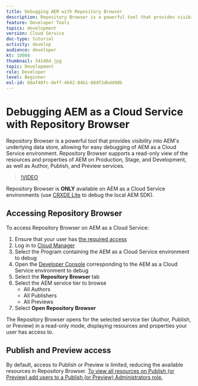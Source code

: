 ```yaml
---
title: Debugging AEM with Repository Browser
description: Repository Browser is a powerful tool that provides visibility into AEM's underlying data store, allowing for easy debugging of AEM as a Cloud Service environment.
feature: Developer Tools
topics: development
version: Cloud Service
doc-type: tutorial
activity: develop
audience: developer
kt: 10004
thumbnail: 341464.jpg
topic: Development
role: Developer
level: Beginner
exl-id: 88af40fc-deff-4b92-84b1-88df2dbdd90b
---
```

# Debugging AEM as a Cloud Service with Repository Browser

Repository Browser is a powerful tool that provides visibility into AEM's underlying data store, allowing for easy debugging of AEM as a Cloud Service environment. Repository Browser supports a read-only view of the resources and properties of AEM on Production, Stage, and Development, as well as Author, Publish, and Preview services.

>[!VIDEO](https://video.tv.adobe.com/v/341464/?quality=12&learn=on)

Repository Browser is __ONLY__ available on AEM as a Cloud Service environments (use [CRXDE Lite](../aem-sdk-local-quickstart/other-tools.md#crxde-lite) to debug the local AEM SDK).

## Accessing Repository Browser

To access Repository Browser on AEM as a Cloud Service:

1. Ensure that your user has [the required access](https://experienceleague.adobe.com/docs/experience-manager-cloud-service/content/implementing/developer-tools/repository-browser.html#access-prerequisites)
1. Log in to [Cloud Manager](https://my.cloudmanager.adobe.com)
1. Select the Program containing the AEM as a Cloud Service environment to debug
1. Open the [Developer Console](./developer-console.md) corresponding to the AEM as a Cloud Service environment to debug
1. Select the __Repository Browser__ tab
1. Select the AEM service tier to browse
    + All Authors
    + All Publishers
    + All Previews
1. Select __Open Repository Browser__

The Repository Browser opens for the selected service tier (Author, Publish, or Preview) in a read-only mode, displaying resources and properties your user has access to.

## Publish and Preview access

By default, access to Publish or Preview is limited, reducing the available resources in Repository Browser. [To view all resources on Publish (or Preview) add users to a Publish (or Preview) Administrators role.](https://experienceleague.adobe.com/docs/experience-manager-cloud-service/content/implementing/developer-tools/repository-browser.html#navigate-the-hierarchy)
